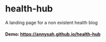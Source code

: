 # health-hub
A landing page for a non existent health blog

#### Demo: https://annysah.github.io/health-hub

